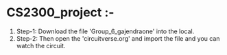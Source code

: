 # CS2300_project :- 
1. Step-1: Download the file 'Group_6_gajendraone' into the local.
2. Step-2: Then open the 'circuitverse.org' and import the file and you can watch the circuit.
